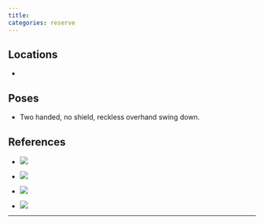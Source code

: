 ```yaml
---
title: 
categories: reserve
---
```




## Locations

- 

## Poses

* Two handed, no shield, reckless overhand swing down.

## References

* ![](http://i.imgur.com/SupyL4J.png)

* ![](http://i.imgur.com/JQxDiT4.png)

* ![](http://i.imgur.com/qYNHaW5.png)

* ![](http://i.imgur.com/euRkPxv.png)

---

